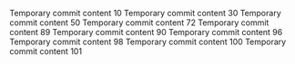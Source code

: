 Temporary commit content 10
Temporary commit content 30
Temporary commit content 50
Temporary commit content 72
Temporary commit content 89
Temporary commit content 90
Temporary commit content 96
Temporary commit content 98
Temporary commit content 100
Temporary commit content 101
